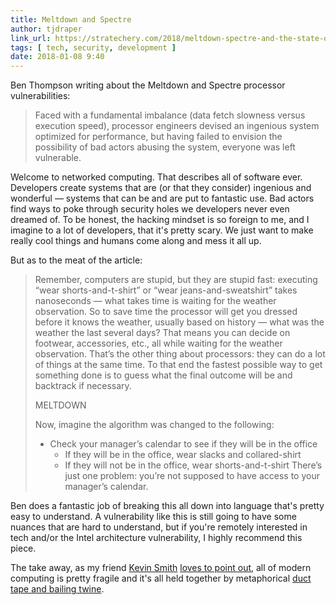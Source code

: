 ```yaml
---
title: Meltdown and Spectre
author: tjdraper
link_url: https://stratechery.com/2018/meltdown-spectre-and-the-state-of-technology/
tags: [ tech, security, development ]
date: 2018-01-08 9:40
---
```

Ben Thompson writing about the Meltdown and Spectre processor vulnerabilities:

> Faced with a fundamental imbalance (data fetch slowness versus execution speed), processor engineers devised an ingenious system optimized for performance, but having failed to envision the possibility of bad actors abusing the system, everyone was left vulnerable.

Welcome to networked computing. That describes all of software ever. Developers create systems that are (or that they consider) ingenious and wonderful — systems that can be and are put to fantastic use. Bad actors find ways to poke through security holes we developers never even dreamed of. To be honest, the hacking mindset is so foreign to me, and I imagine to a lot of developers, that it's pretty scary. We just want to make really cool things and humans come along and mess it all up.

But as to the meat of the article:

> Remember, computers are stupid, but they are stupid fast: executing “wear shorts-and-t-shirt” or “wear jeans-and-sweatshirt” takes nanoseconds — what takes time is waiting for the weather observation. So to save time the processor will get you dressed before it knows the weather, usually based on history — what was the weather the last several days? That means you can decide on footwear, accessories, etc., all while waiting for the weather observation. That’s the other thing about processors: they can do a lot of things at the same time. To that end the fastest possible way to get something done is to guess what the final outcome will be and backtrack if necessary.
>
> MELTDOWN
>
> Now, imagine the algorithm was changed to the following:
>
> * Check your manager’s calendar to see if they will be in the office
>     * If they will be in the office, wear slacks and collared-shirt
>     * If they will not be in the office, wear shorts-and-t-shirt
> There’s just one problem: you’re not supposed to have access to your manager’s calendar.

Ben does a fantastic job of breaking this all down into language that's pretty easy to understand. A vulnerability like this is still going to have some nuances that are hard to understand, but if you're remotely interested in tech and/or the Intel architecture vulnerability, I highly recommend this piece.

The take away, as my friend [Kevin Smith](https://twitter.com/_kevinsmith) [loves to point out](https://twitter.com/_KevinSmith/status/948745136237883394), all of modern computing is pretty fragile and it's all held together by metaphorical [duct tape and bailing twine](https://twitter.com/_KevinSmith/status/950110324715409408).
